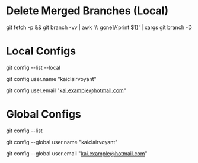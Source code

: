 # Delete Merged Branches (Local)

git fetch -p && git branch -vv | awk '/: gone]/{print $1}' | xargs git branch -D

# Local Configs

git config --list --local

git config user.name "kaiclairvoyant"

git config user.email "kai.example@hotmail.com"

# Global Configs

git config --list

git config --global user.name "kaiclairvoyant"

git config --global user.email "kai.example@hotmail.com"
